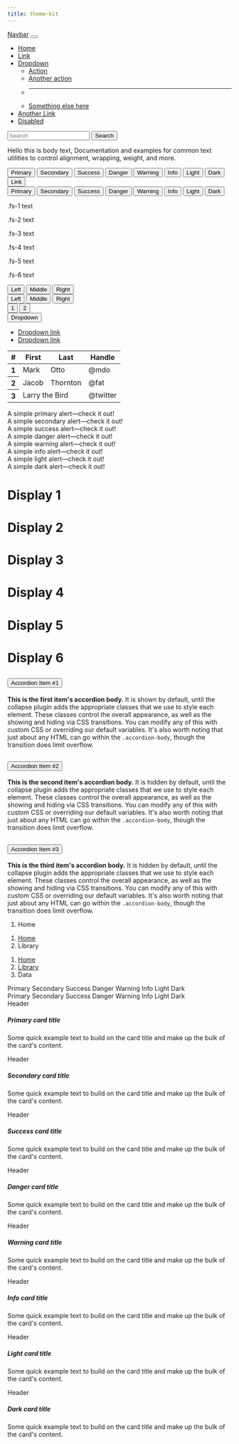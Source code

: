 ```yaml
---
title: theme-kit
---
```

<nav class="my-navbar">
    <div class="container-fluid">
      <a class="navbar-brand" href="#">Navbar</a>
      <button class="navbar-toggler" type="button" data-bs-toggle="collapse" data-bs-target="#navbarSupportedContent" aria-controls="navbarSupportedContent" aria-expanded="false" aria-label="Toggle navigation">
        <span class="navbar-toggler-icon"></span>
      </button>
      <div class="collapse navbar-collapse" id="navbarSupportedContent">
        <ul class="navbar-nav me-auto mb-2 mb-lg-0">
          <li class="nav-item">
            <a class="nav-link active" aria-current="page" href="#">Home</a>
          </li>
          <li class="nav-item">
            <a class="nav-link" href="#">Link</a>
          </li>
          <li class="nav-item dropdown">
            <a class="nav-link dropdown-toggle" href="#" id="navbarDropdown" role="button" data-bs-toggle="dropdown" aria-expanded="false">
              Dropdown
            </a>
            <ul class="dropdown-menu" aria-labelledby="navbarDropdown">
              <li><a class="dropdown-item" href="#">Action</a></li>
              <li><a class="dropdown-item" href="#">Another action</a></li>
              <li><hr class="dropdown-divider"></li>
              <li><a class="dropdown-item" href="#">Something else here</a></li>
            </ul>
          </li>
          <li class="nav-item">
            <a class="nav-link" href="#" tabindex="-1" aria-disabled="true">Another Link</a>
          </li>  
          <li class="nav-item">
            <a class="nav-link disabled" href="#" tabindex="-1" aria-disabled="true">Disabled</a>
          </li>
        </ul>
        <form class="d-flex">
          <input class="form-control me-2" type="search" placeholder="Search" aria-label="Search">
          <button class="btn btn-outline-success" type="submit">Search</button>
        </form>
      </div>
    </div>
  </nav>
<div class="container-xxl">
    <div class="row mt-3">
        <div class="col-lg-4 col-md-6">
           <div class="mt-3 mb-3">
            <p>Hello this is body text, Documentation and examples for common text utilities to control 
                alignment, wrapping, weight, and more.</p>
           </div>
            <div class="mt-5 mb-5">
                <button type="button" class="btn btn-primary">Primary</button>
                <button type="button" class="btn btn-secondary">Secondary</button>
                <button type="button" class="btn btn-success">Success</button>
                <button type="button" class="btn btn-danger">Danger</button>
                <button type="button" class="btn btn-warning">Warning</button>
                <button type="button" class="btn btn-info">Info</button>
                <button type="button" class="btn btn-light">Light</button>
                <button type="button" class="btn btn-dark">Dark</button>
                <button type="button" class="btn btn-link">Link</button>
            </div>
            <div class="mt-5 mb-5">
                <button type="button" class="btn btn-outline-primary">Primary</button>
                <button type="button" class="btn btn-outline-secondary">Secondary</button>
                <button type="button" class="btn btn-outline-success">Success</button>
                <button type="button" class="btn btn-outline-danger">Danger</button>
                <button type="button" class="btn btn-outline-warning">Warning</button>
                <button type="button" class="btn btn-outline-info">Info</button>
                <button type="button" class="btn btn-outline-light">Light</button>
                <button type="button" class="btn btn-outline-dark">Dark</button>
            </div>
            <div class="mt-3 mb-3">
              <p class="fs-1">.fs-1 text</p>
              <p class="fs-2">.fs-2 text</p>
              <p class="fs-3">.fs-3 text</p>
              <p class="fs-4">.fs-4 text</p>
              <p class="fs-5">.fs-5 text</p>
              <p class="fs-6">.fs-6 text</p>
            </div>
            <div class="mt-5 mb-3">
                <div class="btn-group" role="group" aria-label="Basic example">
                    <button type="button" class="btn btn-primary">Left</button>
                    <button type="button" class="btn btn-primary">Middle</button>
                    <button type="button" class="btn btn-primary">Right</button>
                  </div>
            </div>
            <div class="mt-3 mb-3">
                <div class="btn-group" role="group" aria-label="Basic mixed styles example">
                    <button type="button" class="btn btn-danger">Left</button>
                    <button type="button" class="btn btn-warning">Middle</button>
                    <button type="button" class="btn btn-success">Right</button>
                  </div>
            </div>
            <div class="mt-3 mb-3">
              <div class="btn-group" role="group" aria-label="Button group with nested dropdown">
                <button type="button" class="btn btn-primary">1</button>
                <button type="button" class="btn btn-primary">2</button>
                <div class="btn-group" role="group">
                  <button id="btnGroupDrop1" type="button" class="btn btn-primary dropdown-toggle" data-bs-toggle="dropdown" aria-expanded="false">
                    Dropdown
                  </button>
                  <ul class="dropdown-menu" aria-labelledby="btnGroupDrop1">
                    <li><a class="dropdown-item" href="#">Dropdown link</a></li>
                    <li><a class="dropdown-item" href="#">Dropdown link</a></li>
                  </ul>
                </div>
              </div>
              <div class="row mt-5 mb-3">
                <div class="col-3 p-4 border border-primary me-2 my-2"></div>
                <div class="col-3 p-4 border border-secondary me-2 my-2"></div>
                <div class="col-3 p-4 border border-success me-2 my-2"></div>
                <div class="col-3 p-4 border border-danger me-2 my-2"></div>
                <div class="col-3 p-4 border border-warning me-2 my-2"></div>
                <div class="col-3 p-4 border border-info me-2 my-2"></div>
                <div class="col-3 p-4 border border-light me-2 my-2"></div>
                <div class="col-3 p-4 border border-dark me-2 my-2"></div>
                <div class="col-3 p-4 border border-white me-2 my-2"></div>
              </div>
              <div class="row mt-3 mb-3 d-flex d-block">
                <div class="col-3 p-4 border border-1 me-2 my-2"></div>
                <div class="col-3 p-4 border border-2 me-2 my-2"></div>
                <div class="col-3 p-4 border border-3 me-2 my-2"></div>
                <div class="col-3 p-4 border border-4 me-2 my-2"></div>
                <div class="col-3 p-4 border border-5 me-2 my-2"></div>
              </div>
              <div class="mt-3 mb-3">
                <table class="table table-bordered border-primary">
                  <thead>
                    <tr>
                      <th scope="col">#</th>
                      <th scope="col">First</th>
                      <th scope="col">Last</th>
                      <th scope="col">Handle</th>
                    </tr>
                  </thead>
                  <tbody>
                    <tr>
                      <th scope="row">1</th>
                      <td>Mark</td>
                      <td>Otto</td>
                      <td>@mdo</td>
                    </tr>
                    <tr>
                      <th scope="row">2</th>
                      <td>Jacob</td>
                      <td>Thornton</td>
                      <td>@fat</td>
                    </tr>
                    <tr>
                      <th scope="row">3</th>
                      <td colspan="2">Larry the Bird</td>
                      <td>@twitter</td>
                    </tr>
                  </tbody>
                </table>
              </div>
            </div>
          </div>
    <div class="col-lg-4 col-md-6">
        <div class="mt-3 mb-3">
            <div class="alert alert-primary" role="alert">
                A simple primary alert—check it out!
              </div>
              <div class="alert alert-secondary" role="alert">
                A simple secondary alert—check it out!
              </div>
              <div class="alert alert-success" role="alert">
                A simple success alert—check it out!
              </div>
              <div class="alert alert-danger" role="alert">
                A simple danger alert—check it out!
              </div>
              <div class="alert alert-warning" role="alert">
                A simple warning alert—check it out!
              </div>
              <div class="alert alert-info" role="alert">
                A simple info alert—check it out!
              </div>
              <div class="alert alert-light" role="alert">
                A simple light alert—check it out!
              </div>
              <div class="alert alert-dark" role="alert">
                A simple dark alert—check it out!
              </div>
        </div>
        <div class="mt-3 mb-3">
            <h1 class="display-1 fw-bold">Display 1</h1>
            <h1 class="display-2">Display 2</h1>
            <h1 class="display-3">Display 3</h1>
            <h1 class="display-4">Display 4</h1>
            <h1 class="display-5">Display 5</h1>
            <h1 class="display-6">Display 6</h1>
        </div>
        <div class="mt-3 mb-3">
          <div class="accordion" id="accordionPanelsStayOpenExample">
            <div class="accordion-item">
              <h2 class="accordion-header" id="panelsStayOpen-headingOne">
                <button class="accordion-button" type="button" data-bs-toggle="collapse" data-bs-target="#panelsStayOpen-collapseOne" aria-expanded="true" aria-controls="panelsStayOpen-collapseOne">
                  Accordion Item #1
                </button>
              </h2>
              <div id="panelsStayOpen-collapseOne" class="accordion-collapse collapse show" aria-labelledby="panelsStayOpen-headingOne">
                <div class="accordion-body">
                  <strong>This is the first item's accordion body.</strong> It is shown by default, until the collapse plugin adds the appropriate classes that we use to style each element. These classes control the overall appearance, as well as the showing and hiding via CSS transitions. You can modify any of this with custom CSS or overriding our default variables. It's also worth noting that just about any HTML can go within the <code>.accordion-body</code>, though the transition does limit overflow.
                </div>
              </div>
            </div>
            <div class="accordion-item">
              <h2 class="accordion-header" id="panelsStayOpen-headingTwo">
                <button class="accordion-button collapsed" type="button" data-bs-toggle="collapse" data-bs-target="#panelsStayOpen-collapseTwo" aria-expanded="false" aria-controls="panelsStayOpen-collapseTwo">
                  Accordion Item #2
                </button>
              </h2>
              <div id="panelsStayOpen-collapseTwo" class="accordion-collapse collapse" aria-labelledby="panelsStayOpen-headingTwo">
                <div class="accordion-body">
                  <strong>This is the second item's accordion body.</strong> It is hidden by default, until the collapse plugin adds the appropriate classes that we use to style each element. These classes control the overall appearance, as well as the showing and hiding via CSS transitions. You can modify any of this with custom CSS or overriding our default variables. It's also worth noting that just about any HTML can go within the <code>.accordion-body</code>, though the transition does limit overflow.
                </div>
              </div>
            </div>
            <div class="accordion-item">
              <h2 class="accordion-header" id="panelsStayOpen-headingThree">
                <button class="accordion-button collapsed" type="button" data-bs-toggle="collapse" data-bs-target="#panelsStayOpen-collapseThree" aria-expanded="false" aria-controls="panelsStayOpen-collapseThree">
                  Accordion Item #3
                </button>
              </h2>
              <div id="panelsStayOpen-collapseThree" class="accordion-collapse collapse" aria-labelledby="panelsStayOpen-headingThree">
                <div class="accordion-body">
                  <strong>This is the third item's accordion body.</strong> It is hidden by default, until the collapse plugin adds the appropriate classes that we use to style each element. These classes control the overall appearance, as well as the showing and hiding via CSS transitions. You can modify any of this with custom CSS or overriding our default variables. It's also worth noting that just about any HTML can go within the <code>.accordion-body</code>, though the transition does limit overflow.
                </div>
              </div>
            </div>
          </div>
      </div>
      <div class="mt-3 mb-3">
        <nav aria-label="breadcrumb">
          <ol class="breadcrumb">
            <li class="breadcrumb-item active" aria-current="page">Home</li>
          </ol>
        </nav>
        <nav aria-label="breadcrumb">
          <ol class="breadcrumb">
            <li class="breadcrumb-item"><a href="#">Home</a></li>
            <li class="breadcrumb-item active" aria-current="page">Library</li>
          </ol>
        </nav>
        <nav aria-label="breadcrumb">
          <ol class="breadcrumb">
            <li class="breadcrumb-item"><a href="#">Home</a></li>
            <li class="breadcrumb-item"><a href="#">Library</a></li>
            <li class="breadcrumb-item active" aria-current="page">Data</li>
          </ol>
        </nav>
      </div>
    </div>
    <div class="col-lg-4 col-md-6">
        <div class="mt-3 mb-3">
            <span class="badge bg-primary">Primary</span>
            <span class="badge bg-secondary">Secondary</span>
            <span class="badge bg-success">Success</span>
            <span class="badge bg-danger">Danger</span>
            <span class="badge bg-warning text-dark">Warning</span>
            <span class="badge bg-info text-dark">Info</span>
            <span class="badge bg-light text-dark">Light</span>
            <span class="badge bg-dark">Dark</span>
        </div>
        <div class="mt-3 mb-3">
          <span class="badge rounded-pill bg-primary">Primary</span>
          <span class="badge rounded-pill bg-secondary">Secondary</span>
          <span class="badge rounded-pill bg-success">Success</span>
          <span class="badge rounded-pill bg-danger">Danger</span>
          <span class="badge rounded-pill bg-warning text-dark">Warning</span>
          <span class="badge rounded-pill bg-info text-dark">Info</span>
          <span class="badge rounded-pill bg-light text-dark">Light</span>
          <span class="badge rounded-pill bg-dark">Dark</span>
        </div>
        <div class="mt-3 mb-3">
            <div class="card text-white bg-primary mb-3">
                <div class="card-header">Header</div>
                <div class="card-body">
                  <h5 class="card-title">Primary card title</h5>
                  <p class="card-text">Some quick example text to build on the card title and make up the bulk of the card's content.</p>
                </div>
              </div>
              <div class="card text-white bg-secondary mb-3">
                <div class="card-header">Header</div>
                <div class="card-body">
                  <h5 class="card-title">Secondary card title</h5>
                  <p class="card-text">Some quick example text to build on the card title and make up the bulk of the card's content.</p>
                </div>
              </div>
              <div class="card text-white bg-success mb-3">
                <div class="card-header">Header</div>
                <div class="card-body">
                  <h5 class="card-title">Success card title</h5>
                  <p class="card-text">Some quick example text to build on the card title and make up the bulk of the card's content.</p>
                </div>
              </div>
              <div class="card text-white bg-danger mb-3">
                <div class="card-header">Header</div>
                <div class="card-body">
                  <h5 class="card-title">Danger card title</h5>
                  <p class="card-text">Some quick example text to build on the card title and make up the bulk of the card's content.</p>
                </div>
              </div>
              <div class="card text-dark bg-warning mb-3">
                <div class="card-header">Header</div>
                <div class="card-body">
                  <h5 class="card-title">Warning card title</h5>
                  <p class="card-text">Some quick example text to build on the card title and make up the bulk of the card's content.</p>
                </div>
              </div>
              <div class="card text-dark bg-info mb-3">
                <div class="card-header">Header</div>
                <div class="card-body">
                  <h5 class="card-title">Info card title</h5>
                  <p class="card-text">Some quick example text to build on the card title and make up the bulk of the card's content.</p>
                </div>
              </div>
              <div class="card text-dark bg-light mb-3">
                <div class="card-header">Header</div>
                <div class="card-body">
                  <h5 class="card-title">Light card title</h5>
                  <p class="card-text">Some quick example text to build on the card title and make up the bulk of the card's content.</p>
                </div>
              </div>
              <div class="card text-white bg-dark mb-3">
                <div class="card-header">Header</div>
                <div class="card-body">
                  <h5 class="card-title">Dark card title</h5>
                  <p class="card-text">Some quick example text to build on the card title and make up the bulk of the card's content.</p>
                </div>
              </div>
        </div>
    </div>
</div>
</div>
